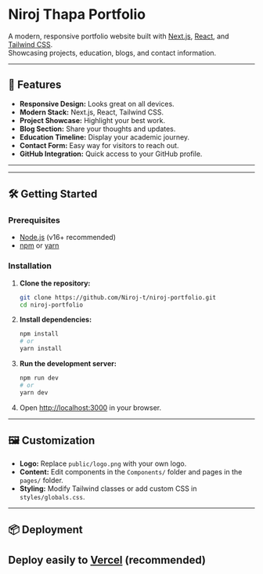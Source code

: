 # Niroj Thapa Portfolio

A modern, responsive portfolio website built with [Next.js](https://nextjs.org/), [React](https://react.dev/), and [Tailwind CSS](https://tailwindcss.com/).  
Showcasing projects, education, blogs, and contact information.

---

## 🚀 Features

- **Responsive Design:** Looks great on all devices.
- **Modern Stack:** Next.js, React, Tailwind CSS.
- **Project Showcase:** Highlight your best work.
- **Blog Section:** Share your thoughts and updates.
- **Education Timeline:** Display your academic journey.
- **Contact Form:** Easy way for visitors to reach out.
- **GitHub Integration:** Quick access to your GitHub profile.

---

---

## 🛠️ Getting Started

### Prerequisites

- [Node.js](https://nodejs.org/) (v16+ recommended)
- [npm](https://www.npmjs.com/) or [yarn](https://yarnpkg.com/)

### Installation

1. **Clone the repository:**
   ```bash
   git clone https://github.com/Niroj-t/niroj-portfolio.git
   cd niroj-portfolio
   ```

2. **Install dependencies:**
   ```bash
   npm install
   # or
   yarn install
   ```

3. **Run the development server:**
   ```bash
   npm run dev
   # or
   yarn dev
   ```

4. Open [http://localhost:3000](http://localhost:3000) in your browser.

---

## 🖼️ Customization

- **Logo:** Replace `public/logo.png` with your own logo.
- **Content:** Edit components in the `Components/` folder and pages in the `pages/` folder.
- **Styling:** Modify Tailwind classes or add custom CSS in `styles/globals.css`.

---

## 📦 Deployment

Deploy easily to [Vercel](https://vercel.com/) (recommended)
---

